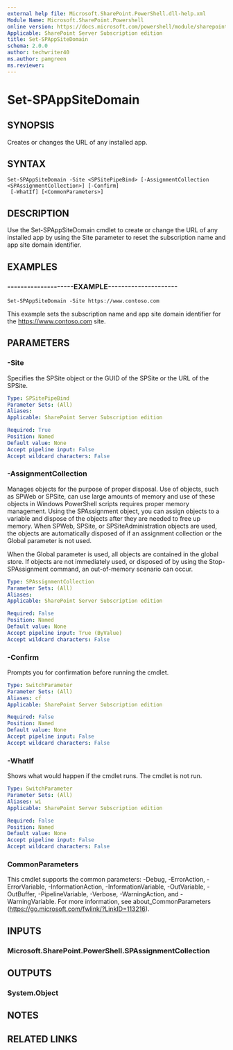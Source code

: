 ```yaml
---
external help file: Microsoft.SharePoint.PowerShell.dll-help.xml
Module Name: Microsoft.SharePoint.Powershell
online version: https://docs.microsoft.com/powershell/module/sharepoint-server/set-spappsitedomain
Applicable: SharePoint Server Subscription edition
title: Set-SPAppSiteDomain
schema: 2.0.0
author: techwriter40
ms.author: pamgreen
ms.reviewer:
---
```


# Set-SPAppSiteDomain

## SYNOPSIS
Creates or changes the URL of any installed app.


## SYNTAX

```
Set-SPAppSiteDomain -Site <SPSitePipeBind> [-AssignmentCollection <SPAssignmentCollection>] [-Confirm]
 [-WhatIf] [<CommonParameters>]
```

## DESCRIPTION
Use the Set-SPAppSiteDomain cmdlet to create or change the URL of any installed app by using the Site parameter to reset the subscription name and app site domain identifier.


## EXAMPLES

### --------------------EXAMPLE---------------------
```
Set-SPAppSiteDomain -Site https://www.contoso.com
```

This example sets the subscription name and app site domain identifier for the https://www.contoso.com site.


## PARAMETERS

### -Site
Specifies the SPSite object or the GUID of the SPSite or the URL of the SPSite.


```yaml
Type: SPSitePipeBind
Parameter Sets: (All)
Aliases: 
Applicable: SharePoint Server Subscription edition

Required: True
Position: Named
Default value: None
Accept pipeline input: False
Accept wildcard characters: False
```

### -AssignmentCollection
Manages objects for the purpose of proper disposal. Use of objects, such as SPWeb or SPSite, can use large amounts of memory and use of these objects in Windows PowerShell scripts requires proper memory management. Using the SPAssignment object, you can assign objects to a variable and dispose of the objects after they are needed to free up memory. When SPWeb, SPSite, or SPSiteAdministration objects are used, the objects are automatically disposed of if an assignment collection or the Global parameter is not used.

When the Global parameter is used, all objects are contained in the global store. If objects are not immediately used, or disposed of by using the Stop-SPAssignment command, an out-of-memory scenario can occur.


```yaml
Type: SPAssignmentCollection
Parameter Sets: (All)
Aliases: 
Applicable: SharePoint Server Subscription edition

Required: False
Position: Named
Default value: None
Accept pipeline input: True (ByValue)
Accept wildcard characters: False
```

### -Confirm
Prompts you for confirmation before running the cmdlet.


```yaml
Type: SwitchParameter
Parameter Sets: (All)
Aliases: cf
Applicable: SharePoint Server Subscription edition

Required: False
Position: Named
Default value: None
Accept pipeline input: False
Accept wildcard characters: False
```

### -WhatIf
Shows what would happen if the cmdlet runs.
The cmdlet is not run.


```yaml
Type: SwitchParameter
Parameter Sets: (All)
Aliases: wi
Applicable: SharePoint Server Subscription edition

Required: False
Position: Named
Default value: None
Accept pipeline input: False
Accept wildcard characters: False
```

### CommonParameters
This cmdlet supports the common parameters: -Debug, -ErrorAction, -ErrorVariable, -InformationAction, -InformationVariable, -OutVariable, -OutBuffer, -PipelineVariable, -Verbose, -WarningAction, and -WarningVariable. For more information, see about_CommonParameters (https://go.microsoft.com/fwlink/?LinkID=113216).

## INPUTS

### Microsoft.SharePoint.PowerShell.SPAssignmentCollection

## OUTPUTS

### System.Object

## NOTES

## RELATED LINKS
